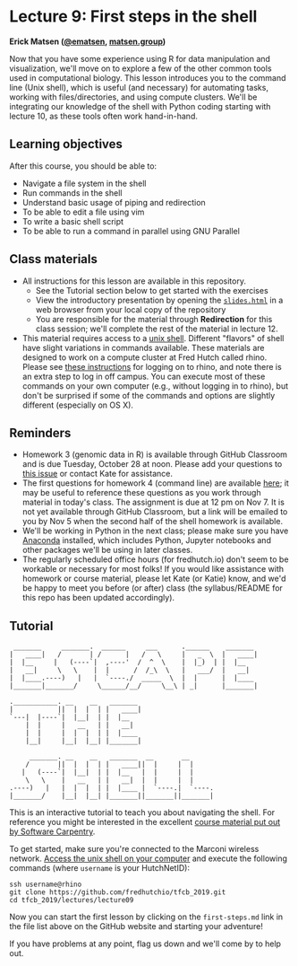 # Lecture 9: First steps in the shell

**Erick Matsen ([@ematsen](https://twitter.com/ematsen), [matsen.group](http://matsen.group))**

Now that you have some experience using R for data manipulation and visualization, we'll move on to explore a few of the other common tools used in computational biology. This lesson introduces you to the command line (Unix shell), which is useful (and necessary) for automating tasks, working with files/directories, and using compute clusters. We'll be integrating our knowledge of the shell with Python coding starting with lecture 10, as these tools often work hand-in-hand.

## Learning objectives

After this course, you should be able to:

- Navigate a file system in the shell
- Run commands in the shell
- Understand basic usage of piping and redirection
- To be able to edit a file using vim
- To write a basic shell script
- To be able to run a command in parallel using GNU Parallel

## Class materials

- All instructions for this lesson are available in this repository.
  - See the Tutorial section below to get started with the exercises
  - View the introductory presentation by opening the [`slides.html`](slides/slides.html) in a web browser from your local copy of the repository
  - You are responsible for the material through **Redirection** for this class session; we'll complete the rest of the material in lecture 12.
- This material requires access to a [unix shell](https://github.com/fredhutchio/tfcb_2019/tree/master/software#unix-command-line). Different "flavors" of shell have slight variations in commands available. These materials are designed to work on a compute cluster at Fred Hutch called rhino. Please see [these instructions](https://github.com/fredhutchio/tfcb_2019/tree/master/software/unix_rhino.md) for logging on to rhino, and note there is an extra step to log in off campus. You can execute most of these commands on your own computer (e.g., without logging in to rhino), but don't be surprised if some of the commands and options are slightly different (especially on OS X).

## Reminders

- Homework 3 (genomic data in R) is available through GitHub Classroom and is due Tuesday, October 28 at noon. Please add your questions to [this issue](https://github.com/fredhutchio/tfcb_2019/issues/21) or contact Kate for assistance.
- The first questions for homework 4 (command line) are available [here](https://github.com/fredhutchio/tfcb_2019/tree/master/homeworks/homework04); it may be useful to reference these questions as you work through material in today's class. The assignment is due at 12 pm on Nov 7. It is not yet available through GitHub Classroom, but a link will be emailed to you by Nov 5 when the second half of the shell homework is available. 
- We'll be working in Python in the next class; please make sure you have [Anaconda](https://github.com/fredhutchio/tfcb_2019/tree/master/software#python) installed, which includes Python, Jupyter notebooks and other packages we'll be using in later classes.
- The regularly scheduled office hours (for fredhutch.io) don't seem to be workable or necessary for most folks! If you would like assistance with homework or course material, please let Kate (or Katie) know, and we'd be happy to meet you before (or after) class (the syllabus/README for this repo has been updated accordingly).

## Tutorial

     _______     _______.  ______     ___      .______    _______
    |   ____|   /       | /      |   /   \     |   _  \  |   ____|
    |  |__     |   (----`|  ,----'  /  ^  \    |  |_)  | |  |__
    |   __|     \   \    |  |      /  /_\  \   |   ___/  |   __|
    |  |____.----)   |   |  `----./  _____  \  |  |      |  |____
    |_______|_______/     \______/__/     \__\ | _|      |_______|

    .___________. __    __   _______
    |           ||  |  |  | |   ____|
    `---|  |----`|  |__|  | |  |__
        |  |     |   __   | |   __|
        |  |     |  |  |  | |  |____
        |__|     |__|  |__| |_______|

         _______. __    __   _______  __       __
        /       ||  |  |  | |   ____||  |     |  |
       |   (----`|  |__|  | |  |__   |  |     |  |
        \   \    |   __   | |   __|  |  |     |  |
    .----)   |   |  |  |  | |  |____ |  `----.|  `----.
    |_______/    |__|  |__| |_______||_______||_______|


This is an interactive tutorial to teach you about navigating the shell.
For reference you might be interested in the excellent [course material put out by Software Carpentry](https://swcarpentry.github.io/shell-novice/).

To get started, make sure you're connected to the Marconi wireless network. [Access the unix shell on your computer](https://github.com/fredhutchio/tfcb_2019/tree/master/software#unix-command-line) and execute the following commands (where `username` is your HutchNetID):

    ssh username@rhino
    git clone https://github.com/fredhutchio/tfcb_2019.git
    cd tfcb_2019/lectures/lecture09

Now you can start the first lesson by clicking on the `first-steps.md` link in the file list above on the GitHub website and starting your adventure!

If you have problems at any point, flag us down and we'll come by to help out.
